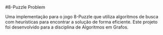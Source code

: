 #8-Puzzle Problem

Uma implementação para o jogo 8-Puzzle que utiliza algoritmos de busca com heurísticas para encontrar a solução de forma eficiente. Este projeto foi desenvolvido para a disciplina de Algoritmos em Grafos.
